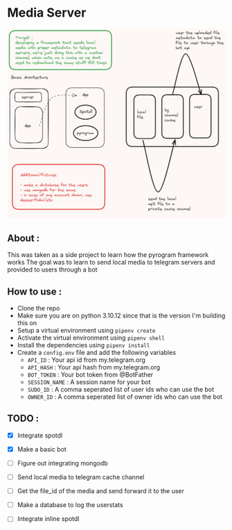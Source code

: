 # Media Server
![Basic Architecture](assets/architecture.jpg)

## About :
This was taken as a side project to learn how the pyrogram framework works
The goal was to learn to send local media to telegram servers and provided to users through a bot

## How to use :
- Clone the repo
- Make sure you are on python 3.10.12 since that is the version I'm building this on
- Setup a virtual environment using `pipenv create`
- Activate the virtual environment using `pipenv shell`
- Install the dependencies using `pipenv install`
- Create a `config.env` file and add the following variables
    - `API_ID` : Your api id from my.telegram.org
    - `API_HASH` : Your api hash from my.telegram.org
    - `BOT_TOKEN` : Your bot token from @BotFather
    - `SESSION_NAME` : A session name for your bot
    - `SUDO_ID` : A comma seperated list of user ids who can use the bot
    - `OWNER_ID` : A comma seperated list of owner ids who can use the bot

## TODO :
- [x] Integrate spotdl
- [x] Make a basic bot
- [ ] Figure out integrating mongodb
- [ ] Send local media to telegram cache channel
- [ ] Get the file_id of the media and send forward it to the user
- [ ] Make a database to log the userstats
- [ ] Integrate inline spotdl


